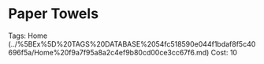 # Paper Towels

Tags: Home (../%5BEx%5D%20TAGS%20DATABASE%2054fc518590e044f1bdaf8f5c40696f5a/Home%20f9a7f95a8a2c4ef9b80cd00ce3cc67f6.md)
Cost: 10